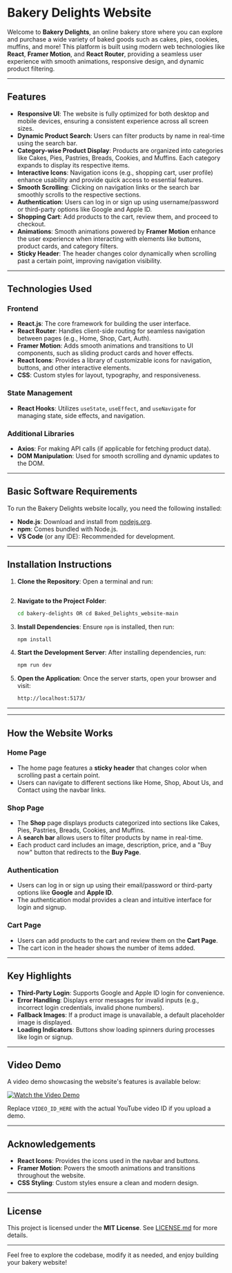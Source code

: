 

# Bakery Delights Website

Welcome to **Bakery Delights**, an online bakery store where you can explore and purchase a wide variety of baked goods such as cakes, pies, cookies, muffins, and more! This platform is built using modern web technologies like **React**, **Framer Motion**, and **React Router**, providing a seamless user experience with smooth animations, responsive design, and dynamic product filtering.

---

## Features

- **Responsive UI**: The website is fully optimized for both desktop and mobile devices, ensuring a consistent experience across all screen sizes.
- **Dynamic Product Search**: Users can filter products by name in real-time using the search bar.
- **Category-wise Product Display**: Products are organized into categories like Cakes, Pies, Pastries, Breads, Cookies, and Muffins. Each category expands to display its respective items.
- **Interactive Icons**: Navigation icons (e.g., shopping cart, user profile) enhance usability and provide quick access to essential features.
- **Smooth Scrolling**: Clicking on navigation links or the search bar smoothly scrolls to the respective sections.
- **Authentication**: Users can log in or sign up using username/password or third-party options like Google and Apple ID.
- **Shopping Cart**: Add products to the cart, review them, and proceed to checkout.
- **Animations**: Smooth animations powered by **Framer Motion** enhance the user experience when interacting with elements like buttons, product cards, and category filters.
- **Sticky Header**: The header changes color dynamically when scrolling past a certain point, improving navigation visibility.

---

## Technologies Used

### Frontend
- **React.js**: The core framework for building the user interface.
- **React Router**: Handles client-side routing for seamless navigation between pages (e.g., Home, Shop, Cart, Auth).
- **Framer Motion**: Adds smooth animations and transitions to UI components, such as sliding product cards and hover effects.
- **React Icons**: Provides a library of customizable icons for navigation, buttons, and other interactive elements.
- **CSS**: Custom styles for layout, typography, and responsiveness.

### State Management
- **React Hooks**: Utilizes `useState`, `useEffect`, and `useNavigate` for managing state, side effects, and navigation.

### Additional Libraries
- **Axios**: For making API calls (if applicable for fetching product data).
- **DOM Manipulation**: Used for smooth scrolling and dynamic updates to the DOM.

---

## Basic Software Requirements

To run the Bakery Delights website locally, you need the following installed:

- **Node.js**: Download and install from [nodejs.org](https://nodejs.org/).
- **npm**: Comes bundled with Node.js.
- **VS Code** (or any IDE): Recommended for development.

---

## Installation Instructions

1. **Clone the Repository**:
   Open a terminal and run:
   
   ```

2. **Navigate to the Project Folder**:
   ```bash
   cd bakery-delights OR cd Baked_Delights_website-main
   ```

3. **Install Dependencies**:
   Ensure `npm` is installed, then run:
   ```bash
   npm install
   ```

4. **Start the Development Server**:
   After installing dependencies, run:
   ```bash
   npm run dev
   ```

5. **Open the Application**:
   Once the server starts, open your browser and visit:
   ```bash
   http://localhost:5173/
   ```

---
---



## How the Website Works

### Home Page
- The home page features a **sticky header** that changes color when scrolling past a certain point.
- Users can navigate to different sections like Home, Shop, About Us, and Contact using the navbar links.

### Shop Page
- The **Shop** page displays products categorized into sections like Cakes, Pies, Pastries, Breads, Cookies, and Muffins.
- A **search bar** allows users to filter products by name in real-time.
- Each product card includes an image, description, price, and a "Buy now" button that redirects to the **Buy Page**.

### Authentication
- Users can log in or sign up using their email/password or third-party options like **Google** and **Apple ID**.
- The authentication modal provides a clean and intuitive interface for login and signup.

### Cart Page
- Users can add products to the cart and review them on the **Cart Page**.
- The cart icon in the header shows the number of items added.

---

## Key Highlights

- **Third-Party Login**: Supports Google and Apple ID login for convenience.
- **Error Handling**: Displays error messages for invalid inputs (e.g., incorrect login credentials, invalid phone numbers).
- **Fallback Images**: If a product image is unavailable, a default placeholder image is displayed.
- **Loading Indicators**: Buttons show loading spinners during processes like login or signup.

---

## Video Demo

A video demo showcasing the website's features is available below:

[![Watch the Video Demo](https://img.youtube.com/vi/VIDEO_ID_HERE/maxresdefault.jpg)](https://www.youtube.com/watch?v=VIDEO_ID_HERE)

Replace `VIDEO_ID_HERE` with the actual YouTube video ID if you upload a demo.

---

## Acknowledgements

- **React Icons**: Provides the icons used in the navbar and buttons.
- **Framer Motion**: Powers the smooth animations and transitions throughout the website.
- **CSS Styling**: Custom styles ensure a clean and modern design.

---

## License

This project is licensed under the **MIT License**. See [LICENSE.md](LICENSE.md) for more details.

---

Feel free to explore the codebase, modify it as needed, and enjoy building your bakery website!

